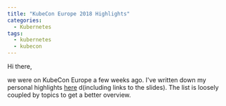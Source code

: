 ```yaml
---
title: "KubeCon Europe 2018 Highlights"
categories:
  - Kubernetes
tags:
  - kubernetes
  - kubecon
---
```


Hi there,

we were on KubeCon Europe a few weeks ago. I've written down my personal highlights [here](https://github.com/sbueringer/kubecon-slides/blob/master/slides/2018-kubecon-eu/README.md) d(including links to the slides). The list is loosely coupled by topics to get a better overview.